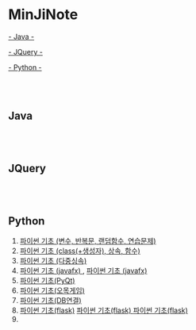 # MinJiNote

[- Java -](#Java)

[- JQuery -](#JQuery)

[- Python -](#Python)


<br>
<br>

## Java



<br><br>

## JQuery


<br><br>

## Python
1) <a href = "https://github.com/mjkim001/MinJiNote/tree/main/Python/day01"> 파이썬 기초 (변수, 반복문, 랜덤함수, 연습문제) </a> <br>
2) <a href = "https://github.com/mjkim001/MinJiNote/tree/main/Python/day02"> 파이썬 기초 (class(+생성자), 상속, 함수) </a> <br>
3) <a href = "https://github.com/mjkim001/MinJiNote/tree/main/Python/day03"> 파이썬 기초 (다중싱속) </a> <br>
4) <a href = "https://github.com/mjkim001/MinJiNote/tree/main/Python/day03/HELLO_FX"> 파이썬 기초 (javafx) </a> , <a href = "https://github.com/mjkim001/MinJiNote/tree/main/Python/day04/HELLO_FX"> 파이썬 기초 (javafx) </a> <br>
5) <a href = "https://github.com/mjkim001/MinJiNote/tree/main/Python/day04"> 파이썬 기초(PyQt)</a> <br> 
6) <a href = "https://github.com/mjkim001/MinJiNote/tree/main/Python/day07"> 파이썬 기초(오목게임)</a> <br>
7) <a href = "https://github.com/mjkim001/MinJiNote/tree/main/Python/day08"> 파이썬 기초(DB연결)</a> <br>
8) <a href = "https://github.com/mjkim001/MinJiNote/tree/main/Python/day09"> 파이썬 기초(flask)</a>
   <a href="https://github.com/mjkim001/MinJiNote/tree/main/Python/day10"> 파이썬 기초(flask) </a>
   <a href="https://github.com/mjkim001/MinJiNote/tree/main/Python/day11"> 파이썬 기초(flask) </a> <br>
9) 

